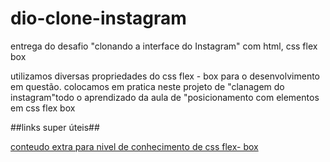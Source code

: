 # dio-clone-instagram
entrega do desafio "clonando a interface do Instagram"  com html, css flex box

utilizamos diversas propriedades do css flex - box para o desenvolvimento em questão.
colocamos em pratica neste projeto de "clanagem do instagram"todo o aprendizado da aula de "posicionamento com elementos em css flex box

##links super úteis##

 [conteudo extra para nivel de conhecimento de css flex- box]( https://www.w3schools.com/css/css3_flexbox.asp)
